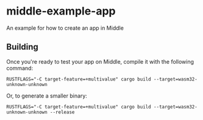 # middle-example-app
An example for how to create an app in Middle

## Building
Once you're ready to test your app on Middle, compile it with the following command:

    RUSTFLAGS="-C target-feature=+multivalue" cargo build --target=wasm32-unknown-unknown

Or, to generate a smaller binary:

    RUSTFLAGS="-C target-feature=+multivalue" cargo build --target=wasm32-unknown-unknown --release